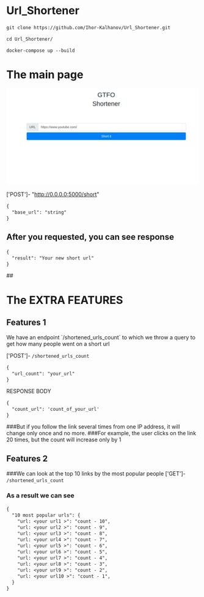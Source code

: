 # Url_Shortener

 ```
 git clone https://github.com/Ihor-Kalhanov/Url_Shortener.git
````
```
cd Url_Shortener/
````
```
docker-compose up --build 
````

 
  

<h1>The main page</h1>

  ![plot](docs/main.png)


['POST']- "http://0.0.0.0:5000/short"


```
{
  "base_url": "string"
}
````
<h2>After you requested, you can see response</h2>

```
{
  "result": "Your new short url"
}
````

##<h1>The EXTRA FEATURES</h1>

<h2>Features 1</h1>
We have an endpoint `/shortened_urls_count` to which we throw a query to get how many people went on a short url

['POST']- `/shortened_urls_count`
```
{
  "url_count": "your_url"
}
````

RESPONSE BODY
```
{
  "count_url": 'count_of_your_url'
}
````
###But if you follow the link several times from one IP address, it will change only once and no more.
###For example, the user clicks on the link 20 times, but the count will increase only by 1

<h2>Features 2</h1>

###We can look at the top 10 links by the most popular people
['GET']- `/shortened_urls_count`

### As a result we can see
```
{
  "10 most popular urls": {
    "url: <your url1 >": "count - 10",
    "url: <your url2 >": "count - 9",
    "url: <your url3 >": "count - 8",
    "url: <your url4 >": "count - 7",
    "url: <your url5 >": "count - 6",
    "url: <your url6 >": "count - 5",
    "url: <your url7 >": "count - 4",
    "url: <your url8 >": "count - 3",
    "url: <your url9 >": "count - 2",
    "url: <your url10 >": "count - 1",
  }
}